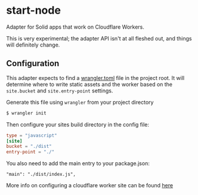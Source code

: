 # start-node

Adapter for Solid apps that work on Cloudflare Workers.

This is very experimental; the adapter API isn't at all fleshed out, and things will definitely change.

## Configuration

This adapter expects to find a [wrangler.toml](https://developers.cloudflare.com/workers/platform/sites/configuration) file in the project root. It will determine where to write static assets and the worker based on the `site.bucket` and `site.entry-point` settings.

Generate this file using `wrangler` from your project directory

```sh
$ wrangler init
```

Then configure your sites build directory in the config file:

```toml
type = "javascript"
[site]
bucket = "./dist"
entry-point = "./"
```

You also need to add the main entry to your package.json:
```
"main": "./dist/index.js",
```

More info on configuring a cloudflare worker site can be found [here](https://developers.cloudflare.com/workers/platform/sites/start-from-existing)